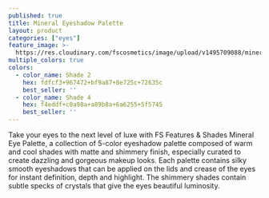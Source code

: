 ```yaml
---
published: true
title: Mineral Eyeshadow Palette
layout: product
categories: ["eyes"]
feature_image: >-
  https://res.cloudinary.com/fscosmetics/image/upload/v1495709088/mineral_palette.jpg
multiple_colors: true
colors:
  - color_name: Shade 2
    hex: fdfcf3+967472+bf9a87+8e725c+72635c
    best_seller: ''
  - color_name: Shade 4
    hex: f4eddf+c0a98a+a89b8a+6a6255+5f5745
    best_seller: ''
---
```

Take your eyes to the next level of luxe with FS Features & Shades Mineral Eye Palette, a collection of 5-color eyeshadow palette composed of warm and cool shades with matte and shimmery finish, especially curated to create dazzling and gorgeous makeup looks. Each palette contains silky smooth eyeshadows that can be applied on the lids and crease of the eyes for instant definition, depth and highlight. The shimmery shades contain subtle specks of crystals that give the eyes beautiful luminosity.
